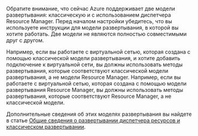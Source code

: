 Обратите внимание, что сейчас Azure поддерживает две модели развертывания: классическую и с использованием диспетчера Resource Manager. Перед началом настройки убедитесь, что вы используете инструкции для модели развертывания, в которой вы хотите работать. Две модели не являются полностью совместимыми друг с другом.

Например, если вы работаете с виртуальной сетью, которая создана с помощью классической модели развертывания, и хотите добавить подключение к виртуальной сети, вы должны использовать методы развертывания, которые соответствуют классической модели развертывания, а не модели Resource Manager. Например, если вы работаете с виртуальной сетью, которая создана с помощью модели развертывания Resource Manager, вы должны использовать методы развертывания, которые соответствуют Resource Manager, а не классической модели.

Дополнительные сведения об этих моделях развертывания вы найдете в статье [Общие сведения о развертывании диспетчера ресурсов и классическом развертывании](../articles/resource-manager-deployment-model.md).



<!--HONumber=Nov16_HO2-->


